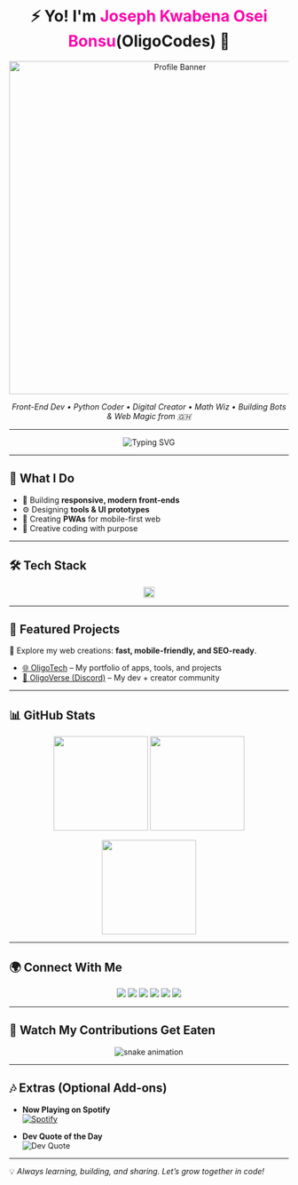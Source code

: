 <!-- Banner / Header -->
<h1 align="center">⚡ Yo! I'm <span style="color:#ff00ab;">Joseph Kwabena Osei Bonsu</span><b>(OligoCodes)</b> 🚀</h1>
<p align="center">
  <img src="https://i.postimg.cc/HkgMcVS3/Oligo.png" alt="Profile Banner" width="600"/>
</p>

<p align="center">
  <em>Front-End Dev • Python Coder • Digital Creator • Math Wiz • Building Bots & Web Magic from 🇬🇭</em>
</p>

---

<!-- Typing Animation -->
<p align="center">
  <img src="https://readme-typing-svg.herokuapp.com?font=Montserrat&size=27&duration=3000&pause=1000&color=1F51FF&center=true&vCenter=true&width=600&lines=Frontend+Developer+💻;Python+Developer+🐍;Bot+Builder+🤖;Math+Enthusiast+🧮;Creator+of+OligoTech+%26+OligoVerse+🌍" alt="Typing SVG">
</p>

---

## 🚀 What I Do  
- 🎨 Building **responsive, modern front-ends**  
- ⚙️ Designing **tools & UI prototypes**  
- 📲 Creating **PWAs** for mobile-first web  
- 🧠 Creative coding with purpose  

---

## 🛠 Tech Stack  

<p align="center">
  <img height=20 width=20 src="https://skillicons.dev/icons?i=html,css,js,python,nodejs,express,git,github,vscode,replit,figma" />
</p>

---

## 🌟 Featured Projects  

🔗 Explore my web creations: **fast, mobile-friendly, and SEO-ready**.  

- [🌐 OligoTech](https://oligotech.vercel.app) – My portfolio of apps, tools, and projects  
- [💬 OligoVerse (Discord)](https://discord.gg/hUmuuFD5) – My dev + creator community  

---

## 📊 GitHub Stats  

<p align="center">
  <img src="https://github-readme-stats.vercel.app/api?username=OligoCodes&show_icons=true&theme=radical" height="170"/>
  <img src="https://github-readme-streak-stats.herokuapp.com/?user=OligoCodes&theme=radical" height="170"/>
</p>

<p align="center">
  <img src="https://github-readme-stats.vercel.app/api/top-langs/?username=OligoCodes&layout=compact&theme=radical" height="170"/>
</p>

---

## 🌍 Connect With Me  

<p align="center">
  <a href="mailto:josephoseibonsu742@gmail.com"><img src="https://img.shields.io/badge/Email-D14836?style=for-the-badge&logo=gmail&logoColor=white"/></a>
  <a href="https://wa.me/+233551448745"><img src="https://img.shields.io/badge/WhatsApp-25D366?style=for-the-badge&logo=whatsapp&logoColor=white"/></a>
  <a href="https://whatsapp.com/channel/0029VbBVKfQI1rcsEUloFW18"><img src="https://img.shields.io/badge/WhatsApp%20Channel-25D366?style=for-the-badge&logo=whatsapp&logoColor=white"/></a>
  <a href="https://t.me/OligoTech"><img src="https://img.shields.io/badge/Telegram-0088cc?style=for-the-badge&logo=telegram&logoColor=white"/></a>
  <a href="https://discord.gg/hUmuuFD5"><img src="https://img.shields.io/badge/Discord%20Server-5865F2?style=for-the-badge&logo=discord&logoColor=white"/></a>
  <a href="https://oligotech.vercel.app"><img src="https://img.shields.io/badge/Website-000000?style=for-the-badge&logo=vercel&logoColor=white"/></a>
</p>

---

## 🐍 Watch My Contributions Get Eaten
<p align="center">
  <img src="https://raw.githubusercontent.com/OligoCodes/OligoCodes/output/github-contribution-grid-snake.svg" alt="snake animation"/>
</p>

---

## 🎶 Extras (Optional Add-ons)

- **Now Playing on Spotify**  
  [![Spotify](https://novatorem.vercel.app/api/spotify)](https://open.spotify.com/user/yourspotifyid)

- **Dev Quote of the Day**  
  <img src="https://quotes-github-readme.vercel.app/api?type=vertical&theme=radical" alt="Dev Quote"/>

---

💡 *Always learning, building, and sharing. Let’s grow together in code!*
